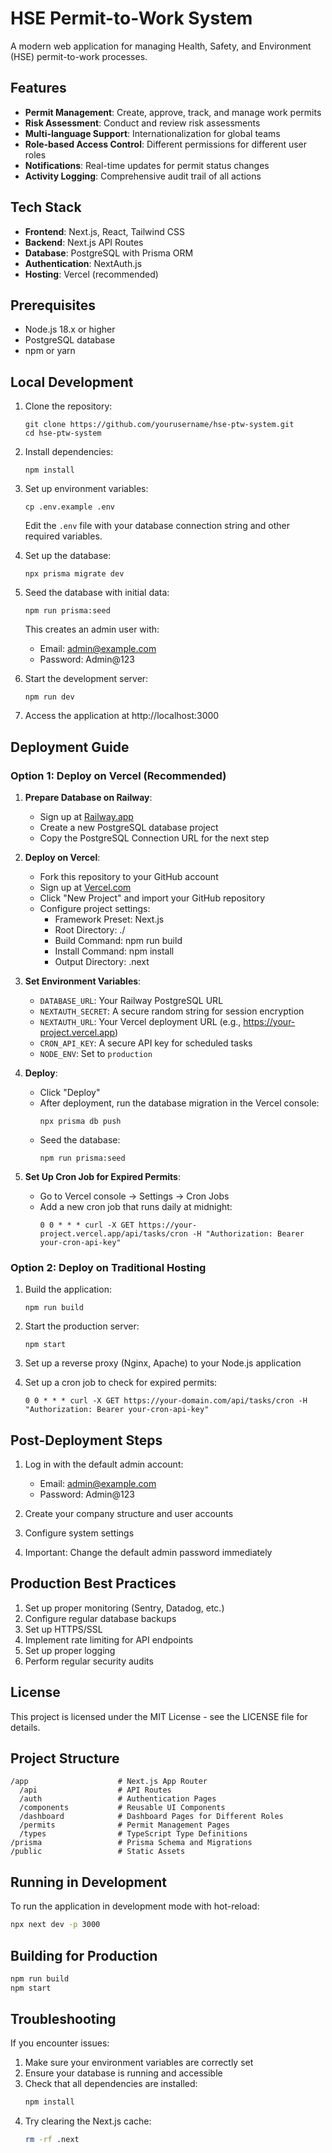 # HSE Permit-to-Work System

A modern web application for managing Health, Safety, and Environment (HSE) permit-to-work processes.

## Features

- **Permit Management**: Create, approve, track, and manage work permits
- **Risk Assessment**: Conduct and review risk assessments
- **Multi-language Support**: Internationalization for global teams
- **Role-based Access Control**: Different permissions for different user roles
- **Notifications**: Real-time updates for permit status changes
- **Activity Logging**: Comprehensive audit trail of all actions

## Tech Stack

- **Frontend**: Next.js, React, Tailwind CSS
- **Backend**: Next.js API Routes
- **Database**: PostgreSQL with Prisma ORM
- **Authentication**: NextAuth.js
- **Hosting**: Vercel (recommended)

## Prerequisites

- Node.js 18.x or higher
- PostgreSQL database
- npm or yarn

## Local Development

1. Clone the repository:
   ```
   git clone https://github.com/yourusername/hse-ptw-system.git
   cd hse-ptw-system
   ```

2. Install dependencies:
   ```
   npm install
   ```

3. Set up environment variables:
   ```
   cp .env.example .env
   ```
   Edit the `.env` file with your database connection string and other required variables.

4. Set up the database:
   ```
   npx prisma migrate dev
   ```

5. Seed the database with initial data:
   ```
   npm run prisma:seed
   ```
   This creates an admin user with:
   - Email: admin@example.com
   - Password: Admin@123

6. Start the development server:
   ```
   npm run dev
   ```

7. Access the application at http://localhost:3000

## Deployment Guide

### Option 1: Deploy on Vercel (Recommended)

1. **Prepare Database on Railway**:
   - Sign up at [Railway.app](https://railway.app)
   - Create a new PostgreSQL database project
   - Copy the PostgreSQL Connection URL for the next step

2. **Deploy on Vercel**:
   - Fork this repository to your GitHub account
   - Sign up at [Vercel.com](https://vercel.com)
   - Click "New Project" and import your GitHub repository
   - Configure project settings:
     - Framework Preset: Next.js
     - Root Directory: ./
     - Build Command: npm run build
     - Install Command: npm install
     - Output Directory: .next

3. **Set Environment Variables**:
   - `DATABASE_URL`: Your Railway PostgreSQL URL
   - `NEXTAUTH_SECRET`: A secure random string for session encryption
   - `NEXTAUTH_URL`: Your Vercel deployment URL (e.g., https://your-project.vercel.app)
   - `CRON_API_KEY`: A secure API key for scheduled tasks
   - `NODE_ENV`: Set to `production`

4. **Deploy**:
   - Click "Deploy"
   - After deployment, run the database migration in the Vercel console:
     ```
     npx prisma db push
     ```
   - Seed the database:
     ```
     npm run prisma:seed
     ```

5. **Set Up Cron Job for Expired Permits**:
   - Go to Vercel console → Settings → Cron Jobs
   - Add a new cron job that runs daily at midnight:
     ```
     0 0 * * * curl -X GET https://your-project.vercel.app/api/tasks/cron -H "Authorization: Bearer your-cron-api-key"
     ```

### Option 2: Deploy on Traditional Hosting

1. Build the application:
   ```
   npm run build
   ```

2. Start the production server:
   ```
   npm start
   ```

3. Set up a reverse proxy (Nginx, Apache) to your Node.js application
   
4. Set up a cron job to check for expired permits:
   ```
   0 0 * * * curl -X GET https://your-domain.com/api/tasks/cron -H "Authorization: Bearer your-cron-api-key"
   ```

## Post-Deployment Steps

1. Log in with the default admin account:
   - Email: admin@example.com
   - Password: Admin@123

2. Create your company structure and user accounts

3. Configure system settings

4. Important: Change the default admin password immediately

## Production Best Practices

1. Set up proper monitoring (Sentry, Datadog, etc.)
2. Configure regular database backups
3. Set up HTTPS/SSL
4. Implement rate limiting for API endpoints
5. Set up proper logging
6. Perform regular security audits

## License

This project is licensed under the MIT License - see the LICENSE file for details.

## Project Structure

```
/app                    # Next.js App Router
  /api                  # API Routes
  /auth                 # Authentication Pages
  /components           # Reusable UI Components
  /dashboard            # Dashboard Pages for Different Roles
  /permits              # Permit Management Pages
  /types                # TypeScript Type Definitions
/prisma                 # Prisma Schema and Migrations
/public                 # Static Assets
```

## Running in Development

To run the application in development mode with hot-reload:

```bash
npx next dev -p 3000
```

## Building for Production

```bash
npm run build
npm start
```

## Troubleshooting

If you encounter issues:

1. Make sure your environment variables are correctly set
2. Ensure your database is running and accessible
3. Check that all dependencies are installed:
   ```bash
   npm install
   ```
4. Try clearing the Next.js cache:
   ```bash
   rm -rf .next
   ```
